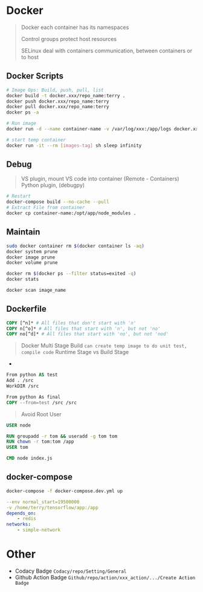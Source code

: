 # Docker
> Docker each container has its namespaces
> 
> Control groups protect host resources
> 
> SELinux  deal with containers communication, between containers or to host

## Docker Scripts
```bash
# Image Ops: Build, push, pull, list
docker build -t docker.xxx/repo_name:terry . 
docker push docker.xxx/repo_name:terry
docker pull docker.xxx/repo_name:terry
docker ps -a

# Run image
docker run -d --name container-name -v /var/log/xxx:/app/logs docker.xxx/repo-name:terry python3 start.py app-name --deploy --restart --net=host

# start temp container
docker run -it --rm [images-tag] sh sleep infinity

```

## Debug
> VS plugin, mount VS code into container (Remote - Containers)
> Python plugin, (debugpy)

```bash
# Restart
docker-compose build --no-cache --pull
# Extract File from container
docker cp container-name:/opt/app/node_modules .
```

## Maintain
```bash
sudo docker container rm $(docker container ls -aq)
docker system prune
docker image prune
docker volume prune

docker rm $(docker ps --filter status=exited -q)
docker stats

docker scan image_name
```

## Dockerfile
```dockerfile
COPY [^n]* # All files that don't start with 'n'
COPY n[^o]* # All files that start with 'n', but not 'no' 
COPY no[^d]* # All files that start with 'no', but not 'nod'
```

> Docker Multi Stage Build `can create temp image to do unit test, compile code`
> Runtime Stage vs Build Stage

- 
```dockerfile
From python AS test
Add . /src
WorkDIR /src

From python As final
COPY --from=test /src /src
```

> Avoid Root User
```dockerfile
USER node

RUN groupadd -r tom && useradd -g tom tom
RUN chown -r tom:tom /app
USER tom

CMD node index.js
```

## docker-compose
```bash
docker-compose -f docker-compose.dev.yml up
```

```yml
--env normal_start=19500000
-v /home/terry/tensorflow/app:/app
depends_on:
	- redis
networks:
	- simple-network
```

# Other
- Codacy Badge `Codacy/repo/Setting/General`
- Github Action Badge `Github/repo/action/xxx_action/.../Create Action Badge`